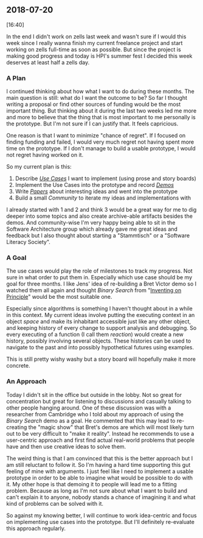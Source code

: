 ## 2018-07-20

[16:40]

In the end I didn't work on zells last week and wasn't sure if I would this week since I really wanna finish my current freelance project and start working on zells full-time as soon as possible. But since the project is making good progress and today is HPI's summer fest I decided this week deserves at least half a zells day.


### A Plan

I continued thinking about how what I want to do during these months. The main question is still: what do I want the outcome to be? So far I thought writing a proposal or find other sources of funding would be the most important thing. But thinking about it during the last two weeks led me more and more to believe that the thing that is most important to me personally is the prototype. But I'm not sure if I can justify that. It feels capricious.

One reason is that I want to minimize "chance of regret". If I focused on finding funding and failed, I would very much regret not having spent more time on the prototype. If I don't manage to build a usable prototype, I would not regret having worked on it.

So my current plan is this:

1. Describe *[Use Cases]* I want to implement (using prose and story boards)
2. Implement the Use Cases into the prototype and record *[Demos]*
3. Write *[Papers]* about interesting ideas and went into the prototype
4. Build a small *Community* to iterate my ideas and implementations with
	
I already started with 1 and 2 and think 3 would be a great way for me to dig deeper into some topics and also create archive-able artifacts besides the demos. And community-wise I'm very happy being able to sit in the Software Architecture group which already gave me great ideas and feedback but I also thought about starting a "Stammtisch" or a "Software Literacy Society".
	
	
### A Goal
	
The use cases would play the role of milestones to track my progress. Not sure in what order to put them in. Especially which use case should be my goal for three months. I like Jens' idea of re-building a Bret Victor demo so I watched them all again and thought *Binary Search* from "[Inventing on Principle]" would be the most suitable one.

Especially since algorithms is something I haven't thought about in a while in this context. My current ideas involve putting the executing context in an object *space* and make its inhabitant accessible just like any other object, and keeping history of every change to support analysis and debugging. So every executing of a function (I call them *reaction*) would create a new history, possibly involving several objects. These histories can be used to navigate to the past and into possibly hypothetical futures using examples.

This is still pretty wishy washy but a story board will hopefully make it more concrete.


### An Approach

Today I didn't sit in the office but outside in the lobby. Not so great for concentration but great for listening to discussions and casually talking to other people hanging around. One of these discussion was with a researcher from Cambridge who I told about my approach of using the *Binary Search* demo as a goal. He commented that this may lead to re-creating the "magic show" that Bret's demos are which will most likely turn out to be very difficult to "make it reality". Instead he recommends to use a user-centric approach and first find actual real-world problems that people have and then use creative ideas to solve them.

The weird thing is that I am convinced that this is the better approach but I am still reluctant to follow it. So I'm having a hard time supporting this gut feeling of mine with arguments. I just feel like I need to implement a usable prototype in order to be able to imagine what would be possible to do with it. My other hope is that demoing it to people will lead me to a fitting problem. Because as long as I'm not sure about what I want to build and can't explain it to anyone, nobody stands a chance of imagining it and what kind of problems can be solved with it.

So against my knowing better, I will continue to work idea-centric and focus on implementing use cases into the prototype. But I'll definitely re-evaluate this approach regularly.


[Use Cases]: https://github.com/zells/project/blob/master/use_cases.md
[Demos]: https://www.youtube.com/playlist?list=PLwia5ezffHz7ZqBqAAWeKsQj_AjPTgtNA
[Papers]: https://www.cis.upenn.edu/~sweirich/icfp-plmw15/slides/peyton-jones.pdf
[Inventing on Principle]: https://vimeo.com/36579366
